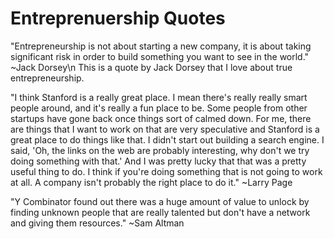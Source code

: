 # Entreprenuership Quotes

"Entrepreneurship is not about starting a new company, it is about taking significant risk in order to build something you want to see in the world." ~Jack Dorsey\n
This is a quote by Jack Dorsey that I love about true entrepreneurship.

"I think Stanford is a really great place. I mean there's really really smart people around, and it's really a fun place to be. Some people from other startups have gone back once things sort of calmed down. For me, there are things that I want to work on that are very speculative and Stanford is a great place to do things like that. I didn't start out building a search engine. I said, 'Oh, the links on the web are probably interesting, why don't we try doing something with that.' And I was pretty lucky that that was a pretty useful thing to do. I think if you're doing something that is not going to work at all. A company isn't probably the right place to do it." ~Larry Page

"Y Combinator found out there was a huge amount of value to unlock by finding unknown people that are really talented but don't have a network and giving them resources." ~Sam Altman
